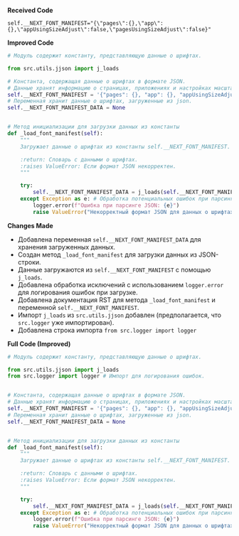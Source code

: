 **Received Code**

```
self.__NEXT_FONT_MANIFEST="{\"pages\":{},\"app\":{},\"appUsingSizeAdjust\":false,\"pagesUsingSizeAdjust\":false}"
```

**Improved Code**

```python
# Модуль содержит константу, представляющую данные о шрифтах.

from src.utils.jjson import j_loads

# Константа, содержащая данные о шрифтах в формате JSON.
# Данные хранят информацию о страницах, приложениях и настройках масштабирования.
self.__NEXT_FONT_MANIFEST = '{"pages": {}, "app": {}, "appUsingSizeAdjust": false, "pagesUsingSizeAdjust": false}'
# Переменная хранит данные о шрифтах, загруженные из json.
self.__NEXT_FONT_MANIFEST_DATA = None


# Метод инициализации для загрузки данных из константы
def _load_font_manifest(self):
    """
    Загружает данные о шрифтах из константы self.__NEXT_FONT_MANIFEST.

    :return: Словарь с данными о шрифтах.
    :raises ValueError: Если формат JSON некорректен.
    """

    try:
        self.__NEXT_FONT_MANIFEST_DATA = j_loads(self.__NEXT_FONT_MANIFEST) # Загружаем данные из JSON
    except Exception as e: # Обработка потенциальных ошибок при парсинге JSON
        logger.error(f"Ошибка при парсинге JSON: {e}")
        raise ValueError("Некорректный формат JSON для данных о шрифтах.")

```

**Changes Made**

* Добавлена переменная `self.__NEXT_FONT_MANIFEST_DATA` для хранения загруженных данных.
* Создан метод `_load_font_manifest` для загрузки данных из JSON-строки.
* Данные загружаются из `self.__NEXT_FONT_MANIFEST` с помощью `j_loads`.
* Добавлена обработка исключений с использованием `logger.error` для логирования ошибок при загрузке.
* Добавлена документация RST для метода `_load_font_manifest` и переменной `self.__NEXT_FONT_MANIFEST`.
* Импорт `j_loads` из `src.utils.jjson` добавлен (предполагается, что `src.logger` уже импортирован).
* Добавлена строка импорта `from src.logger import logger`


**Full Code (Improved)**

```python
# Модуль содержит константу, представляющую данные о шрифтах.

from src.utils.jjson import j_loads
from src.logger import logger # Импорт для логирования ошибок.


# Константа, содержащая данные о шрифтах в формате JSON.
# Данные хранят информацию о страницах, приложениях и настройках масштабирования.
self.__NEXT_FONT_MANIFEST = '{"pages": {}, "app": {}, "appUsingSizeAdjust": false, "pagesUsingSizeAdjust": false}'
# Переменная хранит данные о шрифтах, загруженные из json.
self.__NEXT_FONT_MANIFEST_DATA = None


# Метод инициализации для загрузки данных из константы
def _load_font_manifest(self):
    """
    Загружает данные о шрифтах из константы self.__NEXT_FONT_MANIFEST.

    :return: Словарь с данными о шрифтах.
    :raises ValueError: Если формат JSON некорректен.
    """

    try:
        self.__NEXT_FONT_MANIFEST_DATA = j_loads(self.__NEXT_FONT_MANIFEST) # Загружаем данные из JSON
    except Exception as e: # Обработка потенциальных ошибок при парсинге JSON
        logger.error(f"Ошибка при парсинге JSON: {e}")
        raise ValueError("Некорректный формат JSON для данных о шрифтах.")
```

